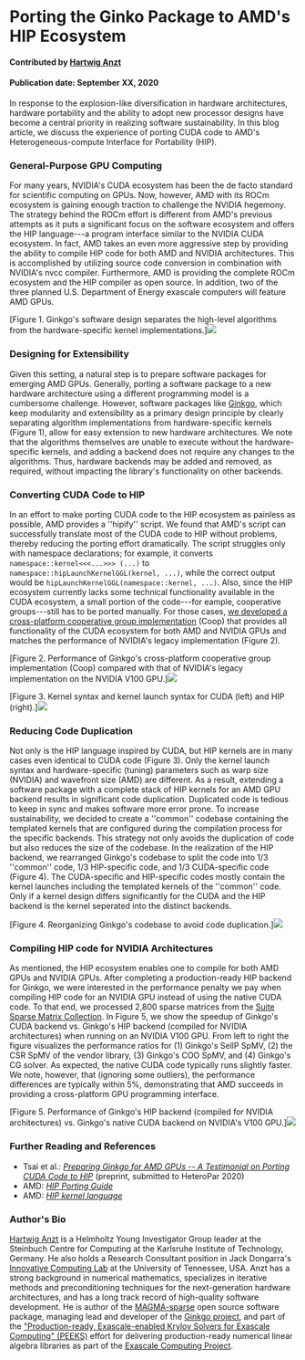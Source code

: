 # Porting the Ginko Package to AMD's HIP Ecosystem

#### Contributed by [Hartwig Anzt](https://hartwiganzt.github.io/ "GitHub Profile")

#### Publication date: September XX, 2020

In response to the explosion-like diversification in hardware architectures, hardware portability and the ability to adopt new processor designs have become a central priority in realizing software sustainability. In this blog article, we discuss the experience of porting CUDA code to AMD's Heterogeneous-compute Interface for Portability (HIP).

### General-Purpose GPU Computing
For many years, NVIDIA's CUDA ecosystem has been the de facto standard for scientific computing on GPUs. Now, however, AMD with its ROCm ecosystem is gaining enough traction to challenge the NVIDIA hegemony. The strategy behind the ROCm effort is different from AMD's previous attempts as it puts a significant focus on the software ecosystem and offers the HIP language---a program interface  similar to the NVIDIA CUDA ecosystem. In fact, AMD takes an even more aggressive step by providing the ability to compile HIP code for both AMD and NVIDIA architectures. This is accomplished by utilizing source code conversion in combination with NVIDIA's nvcc compiler. Furthermore, AMD is providing the complete ROCm ecosystem and the HIP compiler as open source.
In addition, two of the three planned U.S. Department of Energy exascale computers will feature AMD GPUs.

<!--- Image to illustrate the Software Development Cycle --->
[Figure 1. Ginkgo's software design separates the high-level algorithms from the hardware-specific kernel implementations.]<img src='https://github.com/betterscientificsoftware/images/raw/master/ginkgo_overview.png' class='page lightbox' />

### Designing for Extensibility
Given this setting,  a natural step is to prepare software packages for emerging AMD GPUs. Generally, porting a software package to a new hardware architecture using a different programming model is a cumbersome challenge. However, software packages like [Ginkgo](https://ginkgo-project.github.io/), which keep modularity and extensibility as a primary design principle by clearly separating algorithm implementations from hardware-specific kernels (Figure 1), allow for easy extension to new hardware architectures. We note that the algorithms themselves are unable to execute without the hardware-specific kernels, and adding a backend does not require any changes to the algorithms. Thus, hardware  backends may be added and removed, as required, without impacting the library's functionality on other backends.

### Converting CUDA Code to HIP
In an effort to make porting CUDA code to the HIP ecosystem as painless as possible, AMD provides a ''hipify'' script. We found that AMD's script can successfully translate most of the CUDA code to HIP without problems, thereby reducing the porting effort dramatically. The script  struggles only with namespace declarations; for example, it converts `namespace::kernel<<<...>>> (...)` to `namespace::hipLaunchKernelGGL(kernel, ...)`, while the correct output would be `hipLaunchKernelGGL(namespace::kernel, ...)`. Also, since the HIP ecosystem currently lacks some technical functionality available in the CUDA ecosystem, a small portion of the code---for eample, cooperative groups---still has to be ported manually. For those cases, [we developed a cross-platform cooperative group implementation](https://github.com/hartwiganzt/HartwigAnzt.github.io/blob/master/papers/PortingToHip.pdf) (Coop) that provides all functionality of the CUDA ecosystem for both AMD and NVIDIA GPUs and matches the performance of NVIDIA's legacy implementation (Figure 2).

<!--- Image to illustrate the Software Development Cycle --->
[Figure 2. Performance of Ginkgo's cross-platform cooperative group implementation (Coop)  compared with that of NVIDIA's legacy implementation on the NVIDIA V100 GPU.]<img src='https://github.com/betterscientificsoftware/images/raw/master/cooperative_groups.png' class='page lightbox' />

<!--- Image to illustrate the Software Development Cycle --->
[Figure 3. Kernel syntax and kernel launch syntax for CUDA (left) and HIP (right).]<img src='https://github.com/betterscientificsoftware/images/raw/master/cuda_vs_hip.png' class='page lightbox' />

### Reducing Code Duplication
Not only is the HIP language inspired by CUDA, but HIP kernels are in many cases
even identical to CUDA code (Figure 3). Only the kernel launch syntax and
hardware-specific (tuning) parameters such as warp size (NVIDIA) and wavefront size
(AMD) are different. As a result, extending a software package with a complete
stack of HIP kernels for an AMD GPU backend results in significant code
duplication. Duplicated code is tedious to keep in sync and makes software more
error prone. To increase sustainability, we decided to create a ''common''
codebase containing the templated kernels that are configured during the
compilation process for the specific backends. This strategy not only avoids
the duplication of code but also reduces the size of the codebase. In the
realization of the HIP backend, we rearranged Ginkgo's codebase to split the
code into 1/3 ''common'' code, 1/3 HIP-specific code, and 1/3 CUDA-specific code
(Figure 4). The CUDA-specific and HIP-specific codes mostly contain the kernel
launches including the templated kernels of the ''common'' code. Only if a kernel design differs significantly for the CUDA and the HIP backend is the kernel  seperated into the distinct backends.

<!--- Image to illustrate the Software Development Cycle --->
[Figure 4. Reorganizing Ginkgo's codebase to avoid code duplication.]<img src='https://github.com/betterscientificsoftware/images/raw/master/ginkgo_reorganization.png' class='page lightbox' />

### Compiling HIP code for NVIDIA Architectures
As mentioned, the HIP ecosystem enables one to compile for both AMD GPUs and NVIDIA GPUs. After completing a production-ready HIP backend for Ginkgo, we were interested in the performance penalty we pay when compiling HIP code for an NVIDIA GPU instead of using the native CUDA code. To that end,  we processed 2,800 sparse matrices from the [Suite Sparse Matrix Collection](https://sparse.tamu.edu/). In Figure 5, we show the speedup of Ginkgo's CUDA backend vs. Ginkgo's HIP backend (compiled for NVIDIA architectures) when running on an NVIDIA V100 GPU. From left to right the figure visualizes the performance ratios for (1) Ginkgo's SellP SpMV, (2) the CSR SpMV of the vendor library, (3) Ginkgo's COO SpMV, and (4) Ginkgo's CG solver. As expected, the native CUDA code typically runs slightly faster. We note, however, that (ignoring some outliers), the performance differences are typically within 5%, demonstrating that AMD succeeds in providing a cross-platform GPU programming interface.

<!--- Image to illustrate HIP's performance portability --->
[Figure 5. Performance of Ginkgo's HIP backend (compiled for NVIDIA architectures) vs. Ginkgo's native CUDA backend on NVIDIA's V100 GPU.]<img src='https://github.com/betterscientificsoftware/images/raw/master/hip_portability.png' class='page lightbox' />

### Further Reading and References
- Tsai et al.: [<i>Preparing Ginkgo for AMD GPUs -- A Testimonial on Porting CUDA Code to HIP</i>](https://github.com/hartwiganzt/HartwigAnzt.github.io/blob/master/papers/PortingToHip.pdf) (preprint, submitted to HeteroPar 2020)
- AMD: [<i>HIP Porting Guide</i>](https://rocmdocs.amd.com/en/latest/Programming_Guides/HIP-porting-guide.html)
- AMD: [<i>HIP kernel
language</i>](https://rocmdocs.amd.com/en/latest/Programming_Guides/Kernel_language.html#kernel-language)

### Author's Bio
[Hartwig Anzt](https://github.com/hartwiganzt) is a Helmholtz Young Investigator Group leader at the Steinbuch Centre for Computing at the Karlsruhe Institute of Technology, Germany. He also holds a Research Consultant position in Jack Dongarra's [Innovative Computing Lab](http://www.icl.utk.edu/) at the University of Tennessee, USA.  Anzt has a strong background in numerical mathematics, specializes in iterative methods and preconditioning techniques for the next-generation hardware architectures, and has a long track record of high-quality software development. He is author of the [MAGMA-sparse](http://icl.cs.utk.edu/magma/) open source software package, managing lead and developer of the [Ginkgo project](https://ginkgo-project.github.io/), and part of the ["Production-ready, Exascale-enabled Krylov Solvers for Exascale Computing" (PEEKS)](http://icl.utk.edu/peeks/) effort for delivering production-ready numerical linear algebra libraries as part of the [Exascale Computing Project](https://www.exascaleproject.org/).


<!---
Publish: preview
RSS Update: 2019-08-27
Categories: development
Topics: testing, design
Tags: bssw-blog-article
Level: 2
Prerequisites: default
Aggregate: none
--->
